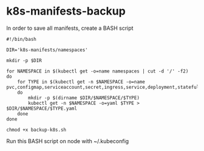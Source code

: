 # k8s-manifests-backup

In order to save all manifests, create a BASH script

```shell
#!/bin/bash
 
DIR='k8s-manifests/namespaces'
 
mkdir -p $DIR
 
for NAMESPACE in $(kubectl get -o=name namespaces | cut -d '/' -f2)
do
    for TYPE in $(kubectl get -n $NAMESPACE -o=name pvc,configmap,serviceaccount,secret,ingress,service,deployment,statefulset,hpa,job,cronjob)
    do
        mkdir -p $(dirname $DIR/$NAMESPACE/$TYPE)
        kubectl get -n $NAMESPACE -o=yaml $TYPE > $DIR/$NAMESPACE/$TYPE.yaml
    done
done
```

```shell
chmod +x backup-k8s.sh
```

Run this BASH script on node with ~/.kubeconfig
